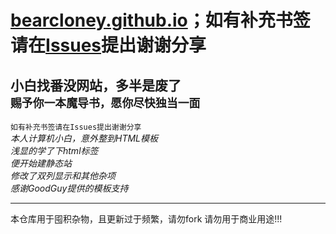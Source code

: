 # [bearcloney.github.io](https://bearcloney.github.io)；如有补充书签请在[Issues](https://github.com/bearcloney/bearcloney.github.io/issues)提出谢谢分享 <br>



**小白找番没网站，多半是废了** <br>
`赐予你一本魔导书，愿你尽快独当一面`
---
`如有补充书签请在Issues提出谢谢分享` <br>
*本人计算机小白，意外整到HTML模板* <br>
*浅显的学了下html标签* <br>
*便开始建静态站* <br>
*修改了双列显示和其他杂项* <br>
*感谢GoodGuy提供的模板支持* 

---
本仓库用于囤积杂物，且更新过于频繁，请勿fork
请勿用于商业用途!!!
